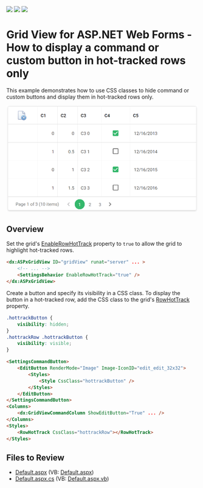 <!-- default badges list -->
![](https://img.shields.io/endpoint?url=https://codecentral.devexpress.com/api/v1/VersionRange/128535570/17.1.3%2B)
[![](https://img.shields.io/badge/Open_in_DevExpress_Support_Center-FF7200?style=flat-square&logo=DevExpress&logoColor=white)](https://supportcenter.devexpress.com/ticket/details/T529995)
[![](https://img.shields.io/badge/📖_How_to_use_DevExpress_Examples-e9f6fc?style=flat-square)](https://docs.devexpress.com/GeneralInformation/403183)
<!-- default badges end -->
# Grid View for ASP.NET Web Forms - How to display a command or custom button in hot-tracked rows only

This example demonstrates how to use CSS classes to hide command or custom buttons and display them in hot-tracked rows only.

![Show buttons](hoveredRows.gif)

## Overview

Set the grid's [EnableRowHotTrack](https://docs.devexpress.com/AspNet/DevExpress.Web.ASPxGridViewBehaviorSettings.EnableRowHotTrack) property to `true` to allow the grid to highlight hot-tracked rows.

```aspx
<dx:ASPxGridView ID="gridView" runat="server" ... >
    <!-- ... --> 
    <SettingsBehavior EnableRowHotTrack="true" />
</dx:ASPxGridView>
```

Create a button and specify its visibility in a CSS class. To display the button in a hot-tracked row, add the CSS class to the grid's [RowHotTrack](https://docs.devexpress.com/AspNet/DevExpress.Web.GridViewStyles.RowHotTrackCreate) property.

```css
.hottrackButton {
    visibility: hidden;
}
.hottrackRow .hottrackButton {
    visibility: visible;
}
```

```aspx
<SettingsCommandButton>
    <EditButton RenderMode="Image" Image-IconID="edit_edit_32x32">
        <Styles>
            <Style CssClass="hottrackButton" />
        </Styles>
    </EditButton>
</SettingsCommandButton>
<Columns>
    <dx:GridViewCommandColumn ShowEditButton="True" ... />
</Columns>
<Styles>
    <RowHotTrack CssClass="hottrackRow"></RowHotTrack>
</Styles>
```

## Files to Review

* [Default.aspx](./CS/Default.aspx) (VB: [Default.aspx](./VB/Default.aspx))
* [Default.aspx.cs](./CS/Default.aspx.cs) (VB: [Default.aspx.vb](./VB/Default.aspx.vb))
